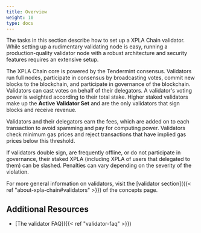 ```yaml
---
title: Overview
weight: 10
type: docs
---
```


The tasks in this section describe how to set up a XPLA Chain validator. While setting up a rudimentary validating node is easy, running a production-quality validator node with a robust architecture and security features requires an extensive setup.

The XPLA Chain core is powered by the Tendermint consensus. Validators run full nodes, participate in consensus by broadcasting votes, commit new blocks to the blockchain, and participate in governance of the blockchain. Validators can cast votes on behalf of their delegators. A validator's voting power is weighted according to their total stake. Higher staked validators make up the **Active Validator Set** and are the only validators that sign blocks and receive revenue.

Validators and their delegators earn the fees, which are added on to each transaction to avoid spamming and pay for computing power. Validators check minimum gas prices and reject transactions that have implied gas prices below this threshold.

If validators double sign, are frequently offline, or do not participate in governance, their staked XPLA (including XPLA of users that delegated to them) can be slashed. Penalties can vary depending on the severity of the violation.

For more general information on validators, visit the [validator section]({{< ref "about-xpla-chain#validators" >}}) of the concepts page.

## Additional Resources

- [The validator FAQ]({{< ref "validator-faq" >}})
